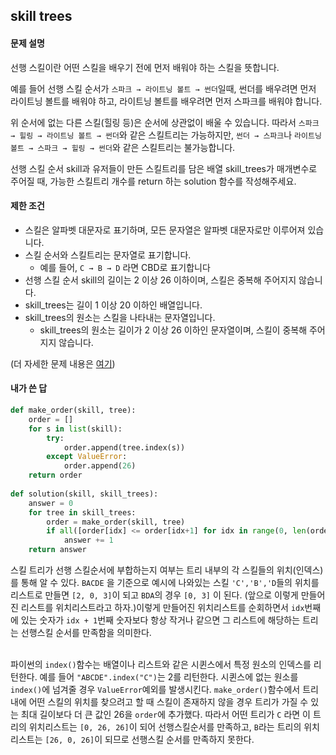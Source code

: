 ## skill trees
#### 문제 설명

선행 스킬이란 어떤 스킬을 배우기 전에 먼저 배워야 하는 스킬을 뜻합니다.

예를 들어 선행 스킬 순서가  `스파크 → 라이트닝 볼트 → 썬더`일때, 썬더를 배우려면 먼저 라이트닝 볼트를 배워야 하고, 라이트닝 볼트를 배우려면 먼저 스파크를 배워야 합니다.

위 순서에 없는 다른 스킬(힐링 등)은 순서에 상관없이 배울 수 있습니다. 따라서  `스파크 → 힐링 → 라이트닝 볼트 → 썬더`와 같은 스킬트리는 가능하지만,  `썬더 → 스파크`나  `라이트닝 볼트 → 스파크 → 힐링 → 썬더`와 같은 스킬트리는 불가능합니다.

선행 스킬 순서 skill과 유저들이 만든 스킬트리를 담은 배열 skill_trees가 매개변수로 주어질 때, 가능한 스킬트리 개수를 return 하는 solution 함수를 작성해주세요.
#### 제한 조건

-   스킬은 알파벳 대문자로 표기하며, 모든 문자열은 알파벳 대문자로만 이루어져 있습니다.
-   스킬 순서와 스킬트리는 문자열로 표기합니다.
    -   예를 들어,  `C → B → D`  라면  CBD로 표기합니다
-   선행 스킬 순서 skill의 길이는 2 이상 26 이하이며, 스킬은 중복해 주어지지 않습니다.
-   skill_trees는 길이 1 이상 20 이하인 배열입니다.
-   skill_trees의 원소는 스킬을 나타내는 문자열입니다.
    -   skill_trees의 원소는 길이가 2 이상 26 이하인 문자열이며, 스킬이 중복해 주어지지 않습니다.

(더 자세한 문제 내용은 [여기](https://programmers.co.kr/learn/courses/30/lessons/49993?language=python3#))

#### 내가 쓴 답
```python
def make_order(skill, tree):
    order = []
    for s in list(skill):
        try:
            order.append(tree.index(s))
        except ValueError:
            order.append(26)
    return order
    
def solution(skill, skill_trees):
    answer = 0
    for tree in skill_trees:
        order = make_order(skill, tree)
        if all([order[idx] <= order[idx+1] for idx in range(0, len(order) - 1)]):
            answer += 1
    return answer 
  ```
스킬 트리가 선행 스킬순서에 부합하는지 여부는 트리 내부의 각 스킬들의 위치(인덱스)를 통해 알 수 있다.
`BACDE` 을 기준으로 예시에 나와있는 스킬 `'C','B','D`들의 위치를 리스트로 만들면 `[2, 0, 3]`이 되고
`BDA`의 경우 `[0, 3]` 이 된다. (앞으로 이렇게 만들어진 리스트를 위치리스트라고 하자.)이렇게 만들어진 위치리스트를 순회하면서 `idx`번째에 있는 숫자가 `idx + 1`번째 숫자보다 항상 작거나 같으면 그 리스트에 해당하는 트리는 선행스킬 순서를 만족함을 의미한다. <br><br>

파이썬의 `index()`함수는 배열이나 리스트와 같은 시퀸스에서 특정 원소의 인덱스를 리턴한다. 예를 들어 `"ABCDE".index("C")`는 2를 리턴한다. 시퀸스에 없는 원소를 `index()`에 넘겨줄 경우 `ValueError`예외를 발생시킨다. `make_order()`함수에서 트리 내에 어떤 스킬의 위치를 찾으려고 할 때 스킬이 존재하지 않을 경우 트리가 가질 수 있는 최대 길이보다 더 큰 값인 26을 `order`에 추가했다.  따라서 어떤 트리가 `C` 라면 이 트리의 위치리스트는 `[0, 26, 26]`이 되어 선행스킬순서를 만족하고, `B`라는 트리의 위치리스트는 `[26, 0, 26]`이 되므로 선행스킬 순서를 만족하지 못한다. <br>

